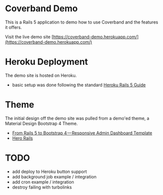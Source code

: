 # Coverband Demo

This is a Rails 5 application to demo how to use Coverband and the features it offers.

Visit the live demo site [https://coverband-demo.herokuapp.com/](https://coverband-demo.herokuapp.com/)

# Heroku Deployment

The demo site is hosted on Heroku.

* basic setup was done following the standard [Heroku Rails 5 Guide](https://devcenter.heroku.com/articles/getting-started-with-rails5)

# Theme

The initial design off the demo site was pulled from a demo'ed theme, a Material Design Bootstrap 4 Theme.

* [From Rails 5 to Bootstrap 4 — Responsive Admin Dashboard Template](https://medium.com/@frontted/from-rails-5-to-bootstrap-4-responsive-admin-dashboard-template-1de103c6216c)
* [Hero Rails](https://github.com/frontted/hero-rails)

# TODO

* add deploy to Heroku button support
* add background job example / integration
* add cron example / integration 
* destroy failing with turbolinks